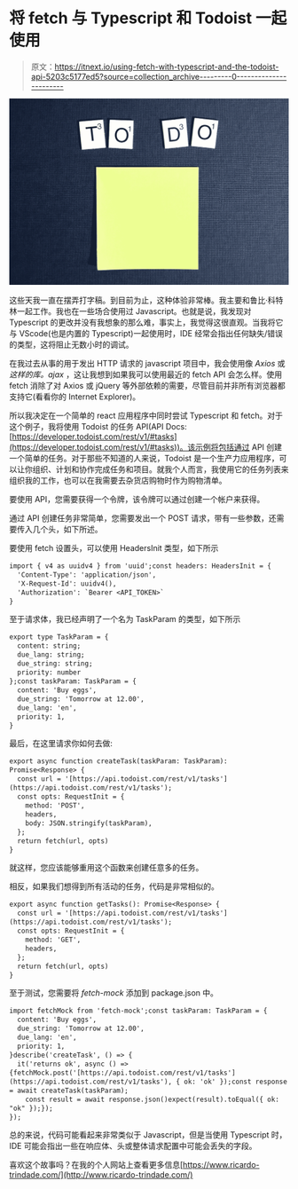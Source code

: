 # 将 fetch 与 Typescript 和 Todoist 一起使用

> 原文：<https://itnext.io/using-fetch-with-typescript-and-the-todoist-api-5203c5177ed5?source=collection_archive---------0----------------------->

![](img/6485b70727cade8513fb8f8b8b46c97f.png)

这些天我一直在摆弄打字稿。到目前为止，这种体验非常棒。我主要和鲁比·科特林一起工作。我也在一些场合使用过 Javascript。也就是说，我发现对 Typescript 的更改并没有我想象的那么难，事实上，我觉得这很直观。当我将它与 VScode(也是内置的 Typescript)一起使用时，IDE 经常会指出任何缺失/错误的类型，这将阻止无数小时的调试。

在我过去从事的用于发出 HTTP 请求的 javascript 项目中，我会使用像 *Axios* 或*这样的库。ajax* ，这让我想到如果我可以使用最近的 fetch API 会怎么样。使用 fetch 消除了对 Axios 或 jQuery 等外部依赖的需要，尽管目前并非所有浏览器都支持它(看看你的 Internet Explorer)。

所以我决定在一个简单的 react 应用程序中同时尝试 Typescript 和 fetch。对于这个例子，我将使用 Todoist 的任务 API(API Docs:[https://developer.todoist.com/rest/v1/#tasks](https://developer.todoist.com/rest/v1/#tasks))。该示例将包括通过 API 创建一个简单的任务。对于那些不知道的人来说，Todoist 是一个生产力应用程序，可以让你组织、计划和协作完成任务和项目。就我个人而言，我使用它的任务列表来组织我的工作，也可以在我需要去杂货店购物时作为购物清单。

要使用 API，您需要获得一个令牌，该令牌可以通过创建一个帐户来获得。

通过 API 创建任务非常简单，您需要发出一个 POST 请求，带有一些参数，还需要传入几个头，如下所述。

要使用 fetch 设置头，可以使用 HeadersInit 类型，如下所示

```
import { v4 as uuidv4 } from 'uuid';const headers: HeadersInit = {
  'Content-Type': 'application/json',
  'X-Request-Id': uuidv4(),
  'Authorization': `Bearer <API_TOKEN>`
}
```

至于请求体，我已经声明了一个名为 TaskParam 的类型，如下所示

```
export type TaskParam = {
  content: string;
  due_lang: string;
  due_string: string;
  priority: number
};const taskParam: TaskParam = {
  content: 'Buy eggs',
  due_string: 'Tomorrow at 12.00',
  due_lang: 'en',
  priority: 1,
}
```

最后，在这里请求你如何去做:

```
export async function createTask(taskParam: TaskParam): Promise<Response> {
  const url = '[https://api.todoist.com/rest/v1/tasks'](https://api.todoist.com/rest/v1/tasks');
  const opts: RequestInit = {
    method: 'POST',
    headers,
    body: JSON.stringify(taskParam),
  };
  return fetch(url, opts)
}
```

就这样，您应该能够重用这个函数来创建任意多的任务。

相反，如果我们想得到所有活动的任务，代码是非常相似的。

```
export async function getTasks(): Promise<Response> {
  const url = '[https://api.todoist.com/rest/v1/tasks'](https://api.todoist.com/rest/v1/tasks');
  const opts: RequestInit = {
    method: 'GET',
    headers,
  };
  return fetch(url, opts)
}
```

至于测试，您需要将 *fetch-mock* 添加到 package.json 中。

```
import fetchMock from 'fetch-mock';const taskParam: TaskParam = {
  content: 'Buy eggs',
  due_string: 'Tomorrow at 12.00',
  due_lang: 'en',
  priority: 1,
}describe('createTask', () => {
  it('returns ok', async () => {fetchMock.post('[https://api.todoist.com/rest/v1/tasks'](https://api.todoist.com/rest/v1/tasks'), { ok: 'ok' });const response = await createTask(taskParam);
    const result = await response.json()expect(result).toEqual({ ok: "ok" });});
});
```

总的来说，代码可能看起来非常类似于 Javascript，但是当使用 Typescript 时，IDE 可能会指出一些在响应体、头或整体请求配置中可能会丢失的字段。

喜欢这个故事吗？在我的个人网站上查看更多信息[https://www.ricardo-trindade.com/](http://www.ricardo-trindade.com/)